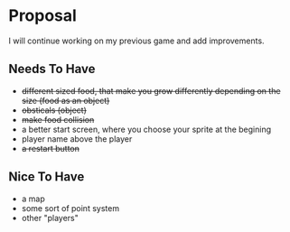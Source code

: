 # Proposal
I will continue working on my previous game and add improvements.


## Needs To Have
- ~~different sized food, that make you grow differently depending on the size (food as an object)~~
-  ~~obsticals (object)~~ 
- ~~make food collision~~
- a better start screen, where you choose your sprite at the begining
- player name above the player
- ~~a restart button~~
 
## Nice To Have
- a map
- some sort of point system
- other "players"
